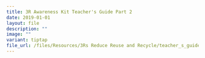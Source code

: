 ```yaml
---
title: 3R Awareness Kit Teacher's Guide Part 2
date: 2019-01-01
layout: file
description: ""
image: ""
variant: tiptap
file_url: /files/Resources/3Rs Reduce Reuse and Recycle/teacher_s_guide_part_2.pdf
---
```

